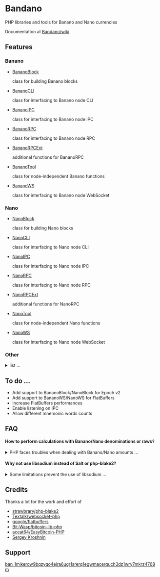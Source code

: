 # Bandano

PHP libraries and tools for Banano and Nano currencies

Documentation at [Bandano/wiki](https://github.com/MikeRow/Bandano/wiki)

## Features

### Banano

- [BananoBlock](https://github.com/MikeRow/Bandano/wiki/BananoBlock)

  class for building Banano blocks

- [BananoCLI](https://github.com/MikeRow/Bandano/wiki/BananoCLI)

  class for interfacing to Banano node CLI
  
- [BananoIPC](https://github.com/MikeRow/Bandano/wiki/BananoIPC)

  class for interfacing to Banano node IPC

- [BananoRPC](https://github.com/MikeRow/Bandano/wiki/BananoRPC)

  class for interfacing to Banano node RPC

- [BananoRPCExt](https://github.com/MikeRow/Bandano/wiki/BananoRPCExt)

  additional functions for BananoRPC

- [BananoTool](https://github.com/MikeRow/Bandano/wiki/BananoTool)

  class for node-independent Banano functions
  
- [BananoWS](https://github.com/MikeRow/Bandano/wiki/BananoWS)

  class for interfacing to Banano node WebSocket

### Nano

- [NanoBlock](https://github.com/MikeRow/Bandano/wiki/NanoBlock)

  class for building Nano blocks

- [NanoCLI](https://github.com/MikeRow/Bandano/wiki/NanoCLI)

  class for interfacing to Nano node CLI
  
- [NanoIPC](https://github.com/MikeRow/Bandano/wiki/NanoIPC)

  class for interfacing to Nano node IPC

- [NanoRPC](https://github.com/MikeRow/Bandano/wiki/NanoRPC)

  class for interfacing to Nano node RPC

- [NanoRPCExt](https://github.com/MikeRow/Bandano/wiki/NanoRPCExt)

  additional functions for NanoRPC

- [NanoTool](https://github.com/MikeRow/Bandano/wiki/NanoTool)

  class for node-independent Nano functions
  
- [NanoWS](https://github.com/MikeRow/Bandano/wiki/NanoWS)

  class for interfacing to Nano node WebSocket
  
### Other

<details><summary>list ...</summary>
<p>

- [PippinCLI](https://github.com/MikeRow/Bandano/wiki/PippinCLI)

  class for interfacing to Pippin wallet CLI

</p>
</details>
  
## To do ...

- Add support to BananoBlock/NanoBlock for Epoch v2
- Add support to BananoWS/NanoWS for FlatBuffers
- Increase FlatBuffers performances
- Enable listening on IPC
- Allow different mnemonic words counts

## FAQ

#### How to perform calculations with Banano/Nano denominations or raws?

<details><summary>PHP faces troubles when dealing with Banano/Nano amounts ...</summary>
<p>

- Data type `float` isn't precise at certain decimal depths
- Data type `integer` size is limited to 64 bit

A good solution is to perform calculations in raws using [GNU Multiple Precision](https://www.php.net/manual/en/book.gmp.php)

</p>
</details>

#### Why not use libsodium instead of Salt or php-blake2?

<details><summary>Some limitations prevent the use of libsodium ...</summary>
<p>

- Functions `sodium_crypto_sign_*` use SHA-2 instead Blake2
- Functions `sodium_crypto_generichash_*` don't allow output smaller than 16 bytes

</p>
</details>

## Credits

Thanks a lot for the work and effort of

- [strawbrary/php-blake2](https://github.com/strawbrary/php-blake2)
- [Textalk/websocket-php](https://github.com/Textalk/websocket-php)
- [google/flatbuffers](https://github.com/google/flatbuffers)
- [Bit-Wasp/bitcoin-lib-php](https://github.com/Bit-Wasp/bitcoin-lib-php)
- [aceat64/EasyBitcoin-PHP](https://github.com/aceat64/EasyBitcoin-PHP)
- [Sergey Kroshnin](https://github.com/SergiySW)

## Support

[ban_1mikerow9bqzyqo4ejra6ugr1srerq1egwmacerquch3dz1wry7mkrz4768m](https://creeper.banano.cc/explorer/account/ban_1mikerow9bqzyqo4ejra6ugr1srerq1egwmacerquch3dz1wry7mkrz4768m) <br/>